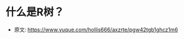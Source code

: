 # 什么是R树？
<!--page header-->




<!--page footer-->
- 原文: <https://www.yuque.com/hollis666/axzrte/pgw42tgb1ghcz1m6>
